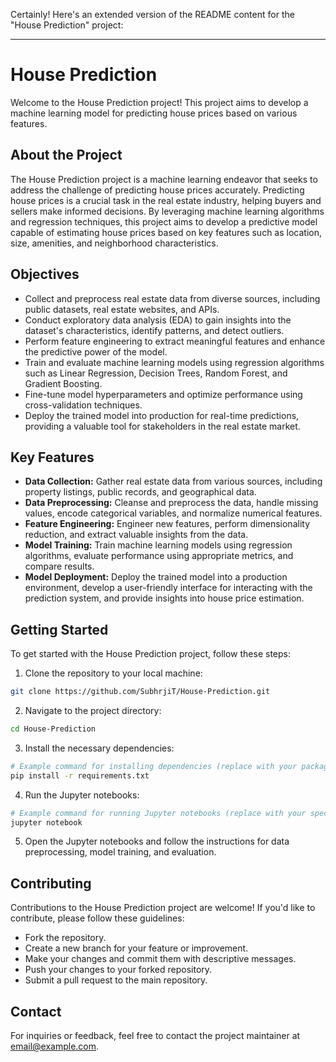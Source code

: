 Certainly! Here's an extended version of the README content for the "House Prediction" project:

---

# House Prediction

Welcome to the House Prediction project! This project aims to develop a machine learning model for predicting house prices based on various features.

## About the Project

The House Prediction project is a machine learning endeavor that seeks to address the challenge of predicting house prices accurately. Predicting house prices is a crucial task in the real estate industry, helping buyers and sellers make informed decisions. By leveraging machine learning algorithms and regression techniques, this project aims to develop a predictive model capable of estimating house prices based on key features such as location, size, amenities, and neighborhood characteristics.

## Objectives

- Collect and preprocess real estate data from diverse sources, including public datasets, real estate websites, and APIs.
- Conduct exploratory data analysis (EDA) to gain insights into the dataset's characteristics, identify patterns, and detect outliers.
- Perform feature engineering to extract meaningful features and enhance the predictive power of the model.
- Train and evaluate machine learning models using regression algorithms such as Linear Regression, Decision Trees, Random Forest, and Gradient Boosting.
- Fine-tune model hyperparameters and optimize performance using cross-validation techniques.
- Deploy the trained model into production for real-time predictions, providing a valuable tool for stakeholders in the real estate market.

## Key Features

- **Data Collection:** Gather real estate data from various sources, including property listings, public records, and geographical data.
- **Data Preprocessing:** Cleanse and preprocess the data, handle missing values, encode categorical variables, and normalize numerical features.
- **Feature Engineering:** Engineer new features, perform dimensionality reduction, and extract valuable insights from the data.
- **Model Training:** Train machine learning models using regression algorithms, evaluate performance using appropriate metrics, and compare results.
- **Model Deployment:** Deploy the trained model into a production environment, develop a user-friendly interface for interacting with the prediction system, and provide insights into house price estimation.

## Getting Started

To get started with the House Prediction project, follow these steps:

1. Clone the repository to your local machine:

```bash
git clone https://github.com/SubhrjiT/House-Prediction.git
```

2. Navigate to the project directory:

```bash
cd House-Prediction
```

3. Install the necessary dependencies:

```bash
# Example command for installing dependencies (replace with your package manager or environment setup)
pip install -r requirements.txt
```

4. Run the Jupyter notebooks:

```bash
# Example command for running Jupyter notebooks (replace with your specific setup)
jupyter notebook
```

5. Open the Jupyter notebooks and follow the instructions for data preprocessing, model training, and evaluation.

## Contributing

Contributions to the House Prediction project are welcome! If you'd like to contribute, please follow these guidelines:

- Fork the repository.
- Create a new branch for your feature or improvement.
- Make your changes and commit them with descriptive messages.
- Push your changes to your forked repository.
- Submit a pull request to the main repository.


## Contact

For inquiries or feedback, feel free to contact the project maintainer at [email@example.com](mailto:email@example.com).
